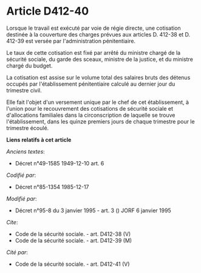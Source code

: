 # Article D412-40

Lorsque le travail est exécuté par voie de régie directe, une cotisation destinée à la couverture des charges prévues aux
articles D. 412-38 et D. 412-39 est versée par l'administration pénitentiaire.

Le taux de cette cotisation est fixé par arrêté du ministre chargé de la sécurité sociale, du garde des sceaux, ministre de
la justice, et du ministre chargé du budget. 

La cotisation est assise sur le volume total des salaires bruts des détenus occupés par l'établissement pénitentiaire calculé
au dernier jour du trimestre civil.

Elle fait l'objet d'un versement unique par le chef de cet établissement, à l'union pour le recouvrement des cotisations de
sécurité sociale et d'allocations familiales dans la circonscription de laquelle se trouve l'établissement, dans les quinze
premiers jours de chaque trimestre pour le trimestre écoulé.

**Liens relatifs à cet article**

_Anciens textes_:

  - Décret n°49-1585 1949-12-10 art. 6

_Codifié par_:

  - Décret n°85-1354 1985-12-17

_Modifié par_:

  - Décret n°95-8 du 3 janvier 1995 - art. 3 () JORF 6 janvier 1995

_Cite_:

  - Code de la sécurité sociale. - art. D412-38 (V)
  - Code de la sécurité sociale. - art. D412-39 (M)

_Cité par_:

  - Code de la sécurité sociale. - art. D412-41 (V)

